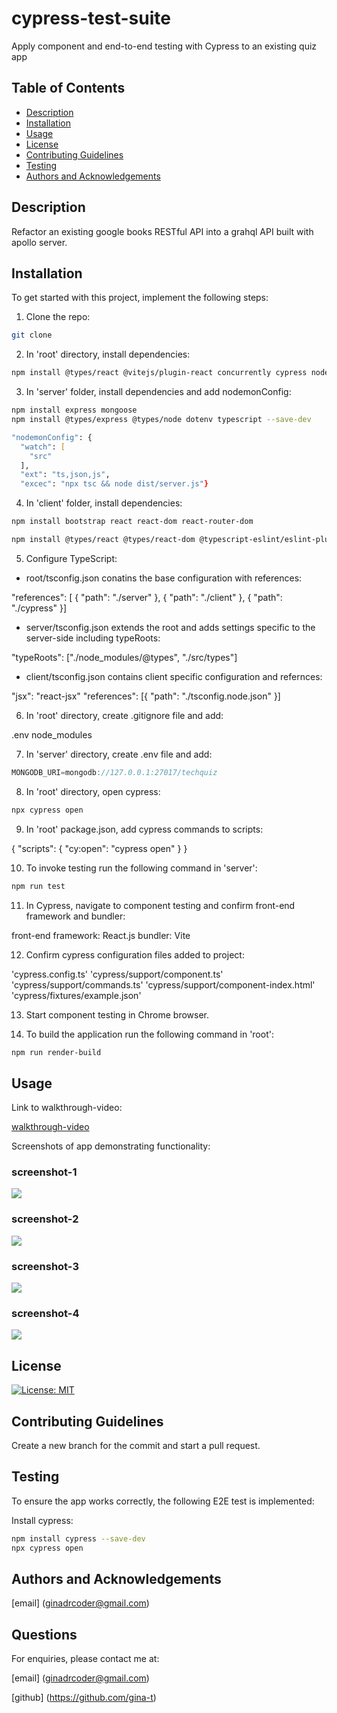 # cypress-test-suite

Apply component and end-to-end testing with Cypress to an existing quiz app

## Table of Contents

- [Description](#description)
- [Installation](#installation)
- [Usage](#usage)
- [License](#license)
- [Contributing Guidelines](#contributing-guidelines)
- [Testing](#testing)
- [Authors and Acknowledgements](#authors-and-acknowledgements)

## Description

Refactor an existing google books RESTful API into a grahql API built with apollo server.

## Installation

To get started with this project, implement the following steps:

1. Clone the repo:

```zsh
git clone

```

2. In 'root' directory, install dependencies:

```zsh
npm install @types/react @vitejs/plugin-react concurrently cypress nodemon react react-dom react-router-dom typescript vitest wait-on --save-dev
```

3. In 'server' folder, install dependencies and add nodemonConfig:

```zsh
npm install express mongoose
npm install @types/express @types/node dotenv typescript --save-dev

"nodemonConfig": {
  "watch": [
    "src"
  ],
  "ext": "ts,json,js",
  "excec": "npx tsc && node dist/server.js"}
```

4. In 'client' folder, install dependencies:

```zsh
npm install bootstrap react react-dom react-router-dom

npm install @types/react @types/react-dom @typescript-eslint/eslint-plugin @typescript-eslint/parser @vitejs/plugin-react eslint eslint-plugin-react-hooks eslint-plugin-react-refresh typescript vite --save-dev
```

5. Configure TypeScript:

- root/tsconfig.json conatins the base configuration with references:

"references": [
{
"path": "./server"
},
{
"path": "./client"
},
{
"path": "./cypress"
}]

- server/tsconfig.json extends the root and adds settings specific to the server-side including typeRoots:

"typeRoots": ["./node_modules/@types", "./src/types"]

- client/tsconfig.json contains client specific configuration and refernces:

"jsx": "react-jsx"
"references": [{ "path": "./tsconfig.node.json" }]

6. In 'root' directory, create .gitignore file and add:

.env
node_modules

7. In 'server' directory, create .env file and add:

```javascript
MONGODB_URI=mongodb://127.0.0.1:27017/techquiz

```

8. In 'root' directory, open cypress:

```zsh
npx cypress open
```

9. In 'root' package.json, add cypress commands to scripts:

{
"scripts": {
"cy:open": "cypress open"
}
}

10. To invoke testing run the following command in 'server':

```zsh
npm run test
```

11. In Cypress, navigate to component testing and confirm front-end framework and bundler:

front-end framework: React.js
bundler: Vite

12. Confirm cypress configuration files added to project:

'cypress.config.ts'
'cypress/support/component.ts'
'cypress/support/commands.ts'
'cypress/support/component-index.html'
'cypress/fixtures/example.json'

13. Start component testing in Chrome browser.

14. To build the application run the following command in 'root':

```zsh
npm run render-build
```

## Usage

Link to walkthrough-video:

[walkthrough-video]()

Screenshots of app demonstrating functionality:

### screenshot-1

![](./client/src/assets/screenshot-1.png)

### screenshot-2

![](./client/src/assets/screenshot-2.png)

### screenshot-3

![](./client/src/assets/screenshot-3.png)

### screenshot-4

![](./client/src/assets/screenshot-4.png)

## License

[![License: MIT](https://img.shields.io/badge/License-MIT-yellow.svg)](https://opensource.org/licenses/MIT)

## Contributing Guidelines

Create a new branch for the commit and start a pull request.

## Testing

To ensure the app works correctly, the following E2E test is implemented:

Install cypress:

```zsh
npm install cypress --save-dev
npx cypress open
```

## Authors and Acknowledgements

[email] (ginadrcoder@gmail.com)

## Questions

For enquiries, please contact me at:

[email] (ginadrcoder@gmail.com)

[github] (https://github.com/gina-t)
